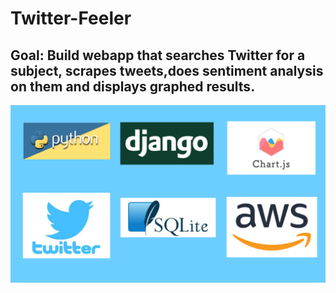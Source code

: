 # Twitter-Feeler
## Goal: Build webapp that searches Twitter for a subject, scrapes tweets,does sentiment analysis on them and displays graphed results. 
![](imgs/image1.jpg)
